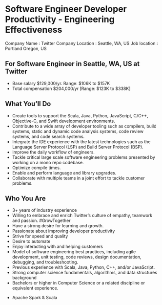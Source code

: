 # Software Engineer Developer Productivity - Engineering Effectiveness
Company Name : Twitter 
Company Location  : Seattle, WA, US
Job location : Portland Oregon, US

## For Software Engineer in Seattle, WA, US at Twitter
+ Base salary $129,000/yr. Range: $106K to $157K
+ Total compensation $204,000/yr [Range: $123K to $338K]


## What You’ll Do
+ Create tools to support the Scala, Java, Python, JavaScript, C/C++, Objective-C, and Swift development environments.
+ Contribute to a wide array of developer tooling such as compilers, build systems, static and dynamic code analysis systems, code review systems, and code search systems.
+ Integrate the IDE experience with the latest technologies such as the Language Server Protocol (LSP) and Build Server Protocol (BSP).
+ Improve the daily workflow of engineers.
+ Tackle critical large scale software engineering problems presented by working on a mono repo codebase.
+ Optimize compile times.
+ Enable and perform language and library upgrades.
+ Collaborate with multiple teams in a joint effort to tackle customer problems.

## Who You Are
+ 3+ years of industry experience
+ Willing to embrace and enrich Twitter’s culture of empathy, teamwork and passion. #GrowTogether
+ Have a strong desire for learning and growth.
+ Passionate about improving developer productivity
+ Strive for speed and quality
+ Desire to automate
+ Enjoy interacting with and helping customers
+ Model of software engineering best practices, including agile development, unit testing, code reviews, design documentation, debugging, and troubleshooting.
+ Previous experience with Scala, Java, Python, C++, and/or JavaScript.
+ Strong computer science fundamentals, algorithms, and data structures background
+ Bachelors or higher in Computer Science or a related discipline or equivalent experience.


- Apache Spark & Scala
